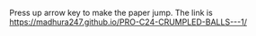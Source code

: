 Press up arrow key to make the paper jump.
The link is https://madhura247.github.io/PRO-C24-CRUMPLED-BALLS---1/
